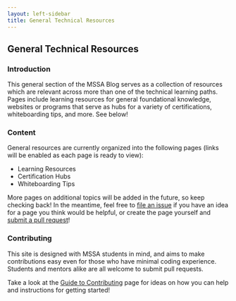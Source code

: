 ```yaml
---
layout: left-sidebar
title: General Technical Resources
---
```


## General Technical Resources

### Introduction

This general section of the MSSA Blog serves as a collection of resources which are relevant across more than one of the technical learning paths.  Pages include learning resources for general foundational knowledge, websites or programs that serve as hubs for a variety of certifications, whiteboarding tips, and more.  See below!

### Content

General resources are currently organized into the following pages (links will be enabled as each page is ready to view):

* Learning Resources
* Certification Hubs
* Whiteboarding Tips

More pages on additional topics will be added in the future, so keep checking back!  In the meantime, feel free to [file an issue](https://github.com/mssablog/mssablog.github.io/issues) if you have an idea for a page you think would be helpful, or create the page yourself and [submit a pull request](/contributing.html)!

### Contributing

This site is designed with MSSA students in mind, and aims to make contributions easy even for those who have minimal coding experience.  Students and mentors alike are all welcome to submit pull requests.

Take a look at the [Guide to Contributing](/contributing.html) page for ideas on how you can help and instructions for getting started!
